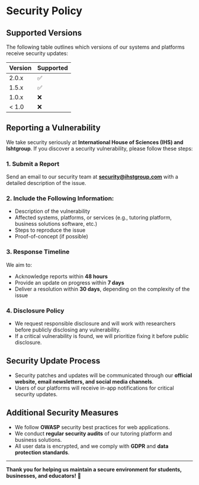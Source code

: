 # Security Policy

## Supported Versions

The following table outlines which versions of our systems and platforms receive security updates:

| Version | Supported          |
| ------- | ------------------ |
| 2.0.x   | :white_check_mark: |
| 1.5.x   | :white_check_mark: |
| 1.0.x   | :x:                |
| < 1.0   | :x:                |

## Reporting a Vulnerability

We take security seriously at **International House of Sciences (IHS) and Ishtgroup**. If you discover a security vulnerability, please follow these steps:

### 1. **Submit a Report**
Send an email to our security team at **security@ihstgroup.com** with a detailed description of the issue.

### 2. **Include the Following Information:**
- Description of the vulnerability
- Affected systems, platforms, or services (e.g., tutoring platform, business solutions software, etc.)
- Steps to reproduce the issue
- Proof-of-concept (if possible)

### 3. **Response Timeline**
We aim to:
- Acknowledge reports within **48 hours**
- Provide an update on progress within **7 days**
- Deliver a resolution within **30 days**, depending on the complexity of the issue

### 4. **Disclosure Policy**
- We request responsible disclosure and will work with researchers before publicly disclosing any vulnerability.
- If a critical vulnerability is found, we will prioritize fixing it before public disclosure.

## Security Update Process

- Security patches and updates will be communicated through our **official website, email newsletters, and social media channels**.
- Users of our platforms will receive in-app notifications for critical security updates.

## Additional Security Measures

- We follow **OWASP** security best practices for web applications.
- We conduct **regular security audits** of our tutoring platform and business solutions.
- All user data is encrypted, and we comply with **GDPR** and **data protection standards**.

---

**Thank you for helping us maintain a secure environment for students, businesses, and educators!** 🚀

